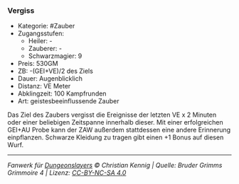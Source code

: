 ### Vergiss

- Kategorie: #Zauber
- Zugangsstufen:
  - Heiler: -
  - Zauberer: -
  - Schwarzmagier: 9
- Preis: 530GM
- ZB: -(GEI+VE)/2 des Ziels
- Dauer: Augenblicklich
- Distanz: VE Meter
- Abklingzeit: 100 Kampfrunden
- Art: geistesbeeinflussende Zauber



Das Ziel des Zaubers vergisst die Ereignisse der letzten VE x 2 Minuten oder einer beliebigen Zeitspanne innerhalb dieser. Mit einer erfolgreichen GEI+AU Probe kann der ZAW außerdem stattdessen eine andere Erinnerung einpflanzen. Schwarze Kleidung zu tragen gibt einen +1 Bonus auf diesen Wurf.

---

_Fanwerk für [Dungeonslayers](https://www.dungeonslayers.net/) © Christian Kennig | Quelle: Bruder Grimms Grimmoire 4 | Lizenz: [CC-BY-NC-SA 4.0](https://creativecommons.org/licenses/by-nc-sa/4.0/deed.de)_
